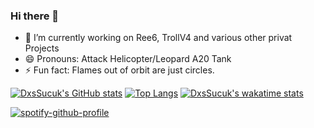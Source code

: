 ### Hi there 👋

- 🔭 I’m currently working on Ree6, TrollV4 and various other privat Projects
- 😄 Pronouns: Attack Helicopter/Leopard A20 Tank
- ⚡ Fun fact: Flames out of orbit are just circles.

[![DxsSucuk's GitHub stats](https://github-readme-stats.vercel.app/api?username=DxsSucuk&show_icons=true&theme=radical)](https://github.com/DxsSucuk/github-readme-stats)
[![Top Langs](https://github-readme-stats.vercel.app/api/top-langs/?username=DxsSucuk&layout=compact)](https://github.com/DxsSucuk/github-readme-stats)
[![DxsSucuk's wakatime stats](https://github-readme-stats.vercel.app/api/wakatime?username=DxsSucuk)](https://github.com/DxsSucuk/github-readme-stats)

[![spotify-github-profile](https://spotify-github-profile.vercel.app/api/view?uid=0yll7pztimqz7wkaraekuw1un&cover_image=true&theme=default)](https://spotify-github-profile.vercel.app/api/view?uid=0yll7pztimqz7wkaraekuw1un&redirect=true)
